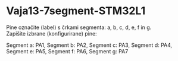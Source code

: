 # Vaja13-7segment-STM32L1

Pine označite (label) s črkami segmenta: a, b, c, d, e, f in g.  
Zapišite izbrane (konfigurirane) pine:

Segment a: PA1, Segment b: PA2, Segment c: PA3, Segment d: PA4, Segment e: PA5, Segment f: PA6, Segment g: PA7
